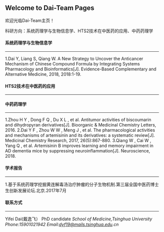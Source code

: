 ## Welcome to Dai-Team Pages

欢迎光临Dai-Team主页！

科研方向：系统药理学与生物信息学、HTS2技术在中医药的应用、中药药理学

#### 系统药理学与生物信息学
-------------
1.Dai Y, Liang S, Qiang W. A New Strategy to Uncover the Anticancer Mechanism of Chinese Compound Formula by Integrating Systems Pharmacology and Bioinformatics[J]. Evidence-Based Complementary and Alternative Medicine, 2018, 2018:1-19.


#### HTS2技术在中医药的应用
-------------------




#### 中药药理学
----------------------
1.Zhou H Y , Dong F Q , Du X L , et al. Antitumor activities of biscoumarin and dihydropyran derivatives[J]. Bioorganic & Medicinal Chemistry Letters, 2016.
2.Dai Y F , Zhou W W , Meng J , et al. The pharmacological activities and mechanisms of artemisinin and its derivatives: a systematic review[J]. Medicinal Chemistry Research, 2017, 26(5):867-880.
3.Qiang W , Cai W , Yang Q , et al. Artemisinin B improves learning and memory impairment in AD dementia mice by suppressing neuroinflammation[J]. Neuroscience, 2018.


#### 学术报告
-----------------
1.基于系统药理学挖掘黄连解毒汤治疗肿瘤的分子生物机制.第三届全国中医药博士生创新发展论坛.北京.2017年7月

#### 联系方式
-----------
Yifei Dai(戴逸飞）
PhD candidate
_School of Medicine,Tsinghua University_
_Phone:15901021942_
_Email:dyf19@mails.tsinghua.edu.cn_
